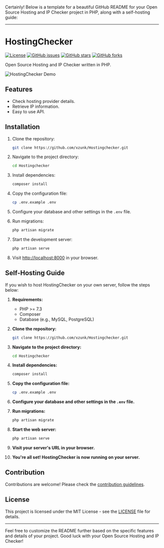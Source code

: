 Certainly! Below is a template for a beautiful GitHub README for your Open Source Hosting and IP Checker project in PHP, along with a self-hosting guide:

---

# HostingChecker

[![License](https://img.shields.io/badge/license-MIT-blue.svg)](https://github.com/xzunk/Hostingchecker/blob/main/LICENSE)
[![GitHub issues](https://img.shields.io/github/issues/xzunk/Hostingchecker)](https://github.com/xzunk/Hostingchecker/issues)
[![GitHub stars](https://img.shields.io/github/stars/xzunk/Hostingchecker)](https://github.com/xzunk/Hostingchecker/stargazers)
[![GitHub forks](https://img.shields.io/github/forks/xzunk/Hostingchecker)](https://github.com/xzunk/Hostingchecker/network)

Open Source Hosting and IP Checker written in PHP.

![HostingChecker Demo](demo.gif)

## Features

- Check hosting provider details.
- Retrieve IP information.
- Easy to use API.

## Installation

1. Clone the repository:

    ```bash
    git clone https://github.com/xzunk/Hostingchecker.git
    ```

2. Navigate to the project directory:

    ```bash
    cd Hostingchecker
    ```

3. Install dependencies:

    ```bash
    composer install
    ```

4. Copy the configuration file:

    ```bash
    cp .env.example .env
    ```

5. Configure your database and other settings in the `.env` file.

6. Run migrations:

    ```bash
    php artisan migrate
    ```

7. Start the development server:

    ```bash
    php artisan serve
    ```

8. Visit [http://localhost:8000](http://localhost:8000) in your browser.

## Self-Hosting Guide

If you wish to host HostingChecker on your own server, follow the steps below:

1. **Requirements:**
    - PHP >= 7.3
    - Composer
    - Database (e.g., MySQL, PostgreSQL)

2. **Clone the repository:**

    ```bash
    git clone https://github.com/xzunk/Hostingchecker.git
    ```

3. **Navigate to the project directory:**

    ```bash
    cd Hostingchecker
    ```

4. **Install dependencies:**

    ```bash
    composer install
    ```

5. **Copy the configuration file:**

    ```bash
    cp .env.example .env
    ```

6. **Configure your database and other settings in the `.env` file.**

7. **Run migrations:**

    ```bash
    php artisan migrate
    ```

8. **Start the web server:**

    ```bash
    php artisan serve
    ```

9. **Visit your server's URL in your browser.**

10. **You're all set! HostingChecker is now running on your server.**

## Contribution

Contributions are welcome! Please check the [contribution guidelines](CONTRIBUTING.md).

## License

This project is licensed under the MIT License - see the [LICENSE](LICENSE) file for details.

---

Feel free to customize the README further based on the specific features and details of your project. Good luck with your Open Source Hosting and IP Checker!
